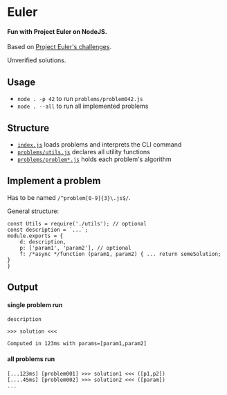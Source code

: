 # Euler
#### Fun with Project Euler on NodeJS.
Based on [Project Euler's challenges](https://projecteuler.net/archives).

Unverified solutions.

## Usage
- `node . -p 42` to run `problems/problem042.js`
- `node . --all` to run all implemented problems

## Structure
- [`index.js`](https://github.com/xetoile/euler/blob/master/index.js) loads problems and interprets the CLI command
- [`problems/utils.js`](https://github.com/xetoile/euler/blob/master/problems/utils.js) declares all utility functions
- [`problems/problem*.js`](https://github.com/xetoile/euler/tree/master/problems) holds each problem's algorithm

## Implement a problem
Has to be named `/^problem[0-9]{3}\.js$/`.

General structure:
```es6
const Utils = require('./utils'); // optional
const description = `...`;
module.exports = {
	d: description,
	p: ['param1', 'param2'], // optional
	f: /*async */function (param1, param2) { ... return someSolution; }
}
```

## Output
#### single problem run
```
description

>>> solution <<<

Computed in 123ms with params=[param1,param2]
```
#### all problems run
```
[...123ms] [problem001] >>> solution1 <<< ([p1,p2])
[....45ms] [problem002] >>> solution2 <<< ([param])
...
```

